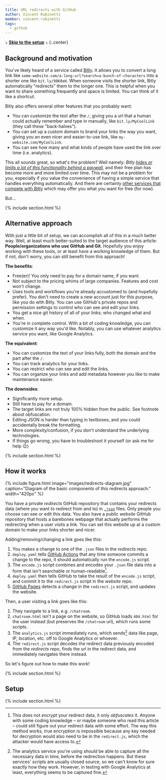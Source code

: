 ```yaml
---
title: URL redirects with GitHub
author: Vincent Rubinetti
member: vincent-rubinetti
tags:
  - github
---
```


⤵️ **[Skip to the setup](#setup)** ⤵️
{:.center}

## Background and motivation

You've likely heard of a service called [Bitly](https://bitly.com/).
It allows you to convert a long link like `some-website.com/a-long-url?search=a-bunch-of-characters` into a shorter one like `bit.ly/98K8eH`.
When someone visits the shorter link, Bitly automatically "redirects" them to the longer one.
This is helpful when you want to share something frequently and space is limited.
You can think of it like a shortcut.

Bitly also offers several other features that you probably want:

- You can customize the text after the `/`, giving you a url that a human could actually remember and type in manually, like `bit.ly/MyCoolLink` (they call these "back-halves").
- You can set up a custom domain to brand your links the way you want, giving you an even nicer and easier-to-use link, like `my-website.com/MyCoolLink`.
- You can see how many and what kinds of people have used the link over time (i.e. analytics).

This all sounds great, so what's the problem?
Well namely: _Bitly [hides or limits a lot of this functionality behind a paywall](https://bitly.com/pages/pricing)_, and their free plan has become more and more limited over time.
This may not be a problem for you, especially if you value the convenience of having a simple service that handles everything automatically.
And there are certainly [other services that compete with Bitly](https://zapier.com/blog/best-url-shorteners/) which may offer you what you want for free (for now).

But...

{% include section.html %}

## Alternative approach

With just a little bit of setup, we can accomplish all of this in a much better way.
Well, at least much better-suited to the target audience of this article: **People/organizations who use GitHub and Git**.
Hopefully you enjoy working with these tools, or at least have a working knowledge of them.
But if not, don't worry, you can still benefit from this approach!

**The benefits**:

- Free(er)!
  You only need to pay for a domain name, if you want.
- Not subject to the pricing whims of large companies.
  Features and cost won't change.
- Uses tools and workflows you're already accustomed to (and hopefully prefer).
  You don't need to create a new account just for this purpose, like you do with Bitly.
  You can use GitHub's private repos and permission settings to control who can see and edit your links.
- You get a nice git history of all of your links; who changed what and when.
- You're in complete control.
  With a bit of coding knowledge, you can customize it any way you'd like.
  Notably, you can use whatever analytics service you want, like Google Analytics.

**The equivalent**:

- You can customize the text of your links fully, both the domain and the part after the `/`.
- You can track analytics for your links.
- You can restrict who can see and edit the links.
- You can organize your links and add metadata however you like to make maintenance easier.

**The downsides**:

- Significantly more setup.
- Still have to pay for a domain.
- The target links are not truly 100% hidden from the public.
  See footnote about obfuscation.
- Editing JSON is harder than typing in textboxes, and you could accidentally break the formatting.
- More complexity/confusion, if you don't understand the underlying technologies.
- If things go wrong, you have to troubleshoot it yourself (or ask me for help 😉)

{% include section.html %}

## How it works

{%
  include figure.html
  image="images/redirects-diagram.jpg"
  caption="Diagram of the basic components of this redirects approach."
  width="420px"
%}

You have a private _redirects_ GitHub repository that contains your redirects data (where you want to redirect from and to) in [`.json`](https://en.wikipedia.org/wiki/JSON) files.
Only people you choose can see or edit this data.
You also have a public _website_ GitHub repository that hosts a barebones webpage that actually performs the redirecting when a user visits a link.
You can set this website up at a custom domain to make your links shorter and nicer.

Adding/removing/changing a link goes like this:

1. You makes a change to one of the `.json` files in the _redirects_ repo.
2. `deploy.yaml` tells [GitHub Actions](https://docs.github.com/en/actions/learn-github-actions/understanding-github-actions) that any time someone commits a change to the repo, it should automatically run the `encode.js` script.
3. The `encode.js` script combines and encodes your `.json` file data into a form that isn't searchable or human-readable[^1].
4. `deploy.yaml` then tells GitHub to take the result of the `encode.js` script, and commit it to the `redirect.js` script in the _website_ repo.
5. [GitHub Pages](https://pages.github.com/) detects a change in the `redirect.js` script, and updates the website.

Then, a user visiting a link goes like this:

1. They navigate to a link, e.g. `/chatroom`.
2. `chatroom.html` isn't a page on the website, so GitHub loads `404.html` for the user instead (but preserves the `/chatroom` url), which runs some scripts.
3. The `analytics.js` script immediately runs, which sends[^2] data like page, IP, location, etc. off to Google Analytics or whoever.
4. The `redirect.js` script decodes the redirect data previously encoded from the _redirects_ repo, finds the url in the redirect data, and immediately navigates there instead.

So let's figure out how to make this work!

{% include section.html %}

## Setup

{% include section.html %}

[^1]: This does not _encrypt_ your redirect data, it only _obfuscates_ it. Anyone with some coding knowledge – or maybe someone who read this article – could still figure out your redirect data with some effort. The way this method works, true encryption is impossible because any key needed for decryption would also need to be in the `redirect.js`, which the attacker would have access to.
[^2]: The analytics service you're using _should_ be able to capture all the necessary data in time, before the redirection happens. But these services' scripts are usually closed source, so we can't know for sure exactly how they work. However, in testing with Google Analytics at least, everything seems to be captured fine.
